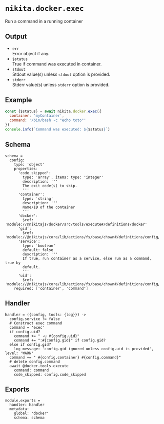 
# `nikita.docker.exec`

Run a command in a running container

## Output

* `err`   
  Error object if any.   
* `$status`   
  True if command was executed in container.
* `stdout`   
  Stdout value(s) unless `stdout` option is provided.   
* `stderr`   
  Stderr value(s) unless `stderr` option is provided.   

## Example

```js
const {$status} = await nikita.docker.exec({
  container: 'myContainer',
  command: '/bin/bash -c "echo toto"'
})
console.info(`Command was executed: ${$status}`)
```

## Schema

    schema =
      config:
        type: 'object'
        properties:
          'code_skipped':
            type: 'array', items: type: 'integer'
            description: '''
            The exit code(s) to skip.
            '''
          'container':
            type: 'string'
            description: '''
            Name/ID of the container
            '''
          'docker':
            $ref: 'module://@nikitajs/docker/src/tools/execute#/definitions/docker'
          'gid':
            $ref: 'module://@nikitajs/core/lib/actions/fs/base/chown#/definitions/config/properties/uid'
          'service':
            type: 'boolean'
            default: false
            description: '''
            If true, run container as a service, else run as a command, true by
            default.
            '''
          'uid':
            $ref: 'module://@nikitajs/core/lib/actions/fs/base/chown#/definitions/config/properties/uid'
        required: ['container', 'command']

## Handler

    handler = ({config, tools: {log}}) ->
      config.service ?= false
      # Construct exec command
      command = 'exec'
      if config.uid?
        command += " -u #{config.uid}"
        command += ":#{config.gid}" if config.gid?
      else if config.gid?
        log message: 'config.gid ignored unless config.uid is provided', level: 'WARN'
      command += " #{config.container} #{config.command}"
      # delete config.command
      await @docker.tools.execute
        command: command
        code_skipped: config.code_skipped

## Exports

    module.exports =
      handler: handler
      metadata:
        global: 'docker'
        schema: schema
